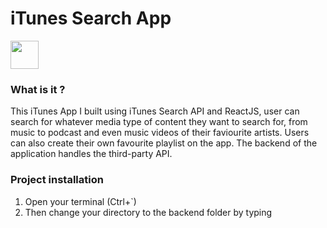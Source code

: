   # iTunes Search App 
 <div>
  <img src="https://www.seekpng.com/png/detail/158-1589764_download-svg-download-png-hand-wave-emoji.png" width="45" height="45" />
</div>

### What is it ?
This iTunes App I built using iTunes Search API and ReactJS, user can search for whatever media type of content they want to search for,
from music to podcast and even music videos of their faviourite artists. Users can also create their own favourite playlist on the app.
The backend of the application handles the third-party API.

### Project installation
1. Open your terminal (Ctrl+`)
2. Then change your directory to the backend folder by typing 

